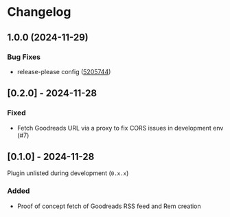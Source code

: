 # Changelog

## 1.0.0 (2024-11-29)


### Bug Fixes

* release-please config ([5205744](https://github.com/michaelgriscom/remnote-goodreads-plugin/commit/5205744d63161d59721f1332df0abdfb7b3907cb))

## [0.2.0] - 2024-11-28

### Fixed

- Fetch Goodreads URL via a proxy to fix CORS issues in development env (#7)

## [0.1.0] - 2024-11-28

Plugin unlisted during development (`0.x.x`)

### Added

- Proof of concept fetch of Goodreads RSS feed and Rem creation
